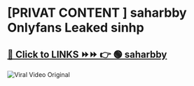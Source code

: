
 # [PRIVAT CONTENT ] saharbby Onlyfans Leaked sinhp

## <h2><a href="https://clipsfans.com/saharbby&ref=git">🔗 Click to LINKS ⏩⏩ 👉 🟢 saharbby </a></h2>

<a href="https://clipsfans.com/saharbby&ref=git" rel="nofollow" data-target="animated-image.originalLink"><img src="https://i.ibb.co.com/xMMVF88/686577567.gif" alt="Viral Video Original" style="max-width: 100%; display: inline-block;" data-target="animated-image.originalImage"></a>

